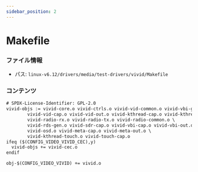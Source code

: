 ```yaml
---
sidebar_position: 2
---
```

# Makefile

### ファイル情報

- パス: `linux-v6.12/drivers/media/test-drivers/vivid/Makefile`

### コンテンツ

```txt
# SPDX-License-Identifier: GPL-2.0
vivid-objs := vivid-core.o vivid-ctrls.o vivid-vid-common.o vivid-vbi-gen.o \
		vivid-vid-cap.o vivid-vid-out.o vivid-kthread-cap.o vivid-kthread-out.o \
		vivid-radio-rx.o vivid-radio-tx.o vivid-radio-common.o \
		vivid-rds-gen.o vivid-sdr-cap.o vivid-vbi-cap.o vivid-vbi-out.o \
		vivid-osd.o vivid-meta-cap.o vivid-meta-out.o \
		vivid-kthread-touch.o vivid-touch-cap.o
ifeq ($(CONFIG_VIDEO_VIVID_CEC),y)
  vivid-objs += vivid-cec.o
endif

obj-$(CONFIG_VIDEO_VIVID) += vivid.o

```
